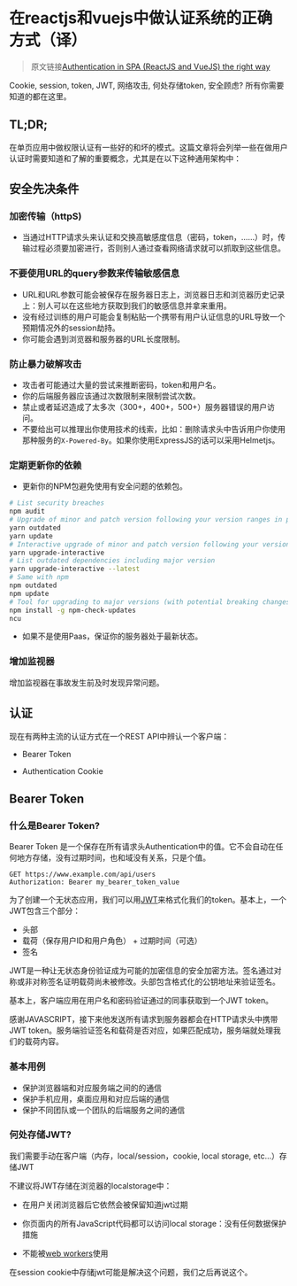 # 在reactjs和vuejs中做认证系统的正确方式（译）

> 原文链接[Authentication in SPA (ReactJS and VueJS) the right way](https://medium.com/@jcbaey/authentication-in-spa-reactjs-and-vuejs-the-right-way-e4a9ac5cd9a3)

Cookie, session, token, JWT, 网络攻击, 何处存储token, 安全顾虑? 所有你需要知道的都在这里。

## TL;DR;

在单页应用中做权限认证有一些好的和坏的模式。这篇文章将会列举一些在做用户认证时需要知道和了解的重要概念，尤其是在以下这种通用架构中：

## 安全先决条件

### 加密传输（httpS)

* 当通过HTTP请求头来认证和交换高敏感度信息（密码，token，……）时，传输过程必须要加密进行，否则别人通过查看网络请求就可以抓取到这些信息。

### 不要使用URL的query参数来传输敏感信息

* URL和URL参数可能会被保存在服务器日志上，浏览器日志和浏览器历史记录上：别人可以在这些地方获取到我们的敏感信息并拿来重用。
* 没有经过训练的用户可能会复制粘贴一个携带有用户认证信息的URL导致一个预期情况外的session劫持。
* 你可能会遇到浏览器和服务器的URL长度限制。

### 防止暴力破解攻击

* 攻击者可能通过大量的尝试来推断密码，token和用户名。
* 你的后端服务器应该通过次数限制来限制尝试次数。
* 禁止或者延迟造成了太多次（300+，400+，500+）服务器错误的用户访问。
* 不要给出可以推理出你使用技术的线索，比如：删除请求头中告诉用户你使用那种服务的`X-Powered-By`。如果你使用ExpressJS的话可以采用Helmetjs。

### 定期更新你的依赖

* 更新你的NPM包避免使用有安全问题的依赖包。

```bash
# List security breaches 
npm audit
# Upgrade of minor and patch version following your version ranges in package.json
yarn outdated
yarn update
# Interactive upgrade of minor and patch version following your version ranges in package.json 
yarn upgrade-interactive
# List outdated dependencies including major version
yarn upgrade-interactive --latest
# Same with npm
npm outdated
npm update
# Tool for upgrading to major versions (with potential breaking changes)
npm install -g npm-check-updates
ncu
```

* 如果不是使用Paas，保证你的服务器处于最新状态。

### 增加监视器

增加监视器在事故发生前及时发现异常问题。

## 认证

现在有两种主流的认证方式在一个REST API中辨认一个客户端：

* Bearer Token

* Authentication Cookie

## Bearer Token

### 什么是Bearer Token?

Bearer Token 是一个保存在所有请求头Authentication中的值。它不会自动在任何地方存储，没有过期时间，也和域没有关系，只是个值。

```http
GET https://www.example.com/api/users
Authorization: Bearer my_bearer_token_value
```

为了创建一个无状态应用，我们可以用[JWT](https://jwt.io/introduction/?source=post_page---------------------------)来格式化我们的token。基本上，一个JWT包含三个部分：

* 头部
* 载荷（保存用户ID和用户角色） + 过期时间（可选）
* 签名

JWT是一种让无状态身份验证成为可能的加密信息的安全加密方法。签名通过对称或非对称签名证明载荷尚未被修改。头部包含格式化的公钥地址来验证签名。

基本上，客户端应用在用户名和密码验证通过的同事获取到一个JWT token。

感谢JAVASCRIPT，接下来他发送所有请求到服务器都会在HTTP请求头中携带JWT token。服务端验证签名和载荷是否对应，如果匹配成功，服务端就处理我们的载荷内容。

### 基本用例

* 保护浏览器端和对应服务端之间的的通信
* 保护手机应用，桌面应用和对应后端的通信
* 保护不同团队或一个团队的后端服务之间的通信

### 何处存储JWT?

我们需要手动在客户端（内存，local/session，cookie, local storage, etc...）存储JWT

不建议将JWT存储在浏览器的localstorage中：

* 在用户关闭浏览器后它依然会被保留知道jwt过期

* 你页面内的所有JavaScript代码都可以访问local storage：没有任何数据保护措施

* 不能被[web workers](https://developer.mozilla.org/en-US/docs/Web/API/Web_Workers_API/Using_web_workers?source=post_page---------------------------)使用

在session cookie中存储jwt可能是解决这个问题，我们之后再说这个。
